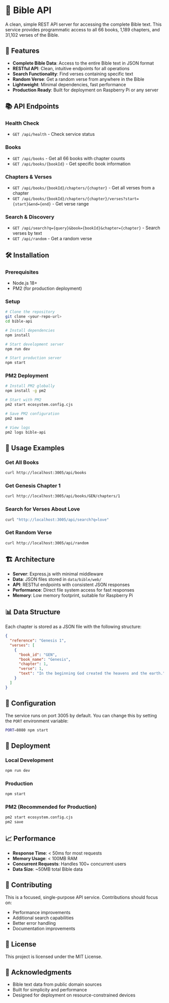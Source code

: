 # 📖 Bible API

A clean, simple REST API server for accessing the complete Bible text. This service provides programmatic access to all 66 books, 1,189 chapters, and 31,102 verses of the Bible.

## 🚀 Features

- **Complete Bible Data**: Access to the entire Bible text in JSON format
- **RESTful API**: Clean, intuitive endpoints for all operations
- **Search Functionality**: Find verses containing specific text
- **Random Verse**: Get a random verse from anywhere in the Bible
- **Lightweight**: Minimal dependencies, fast performance
- **Production Ready**: Built for deployment on Raspberry Pi or any server

## 📚 API Endpoints

### Health Check
- `GET /api/health` - Check service status

### Books
- `GET /api/books` - Get all 66 books with chapter counts
- `GET /api/books/{bookId}` - Get specific book information

### Chapters & Verses
- `GET /api/books/{bookId}/chapters/{chapter}` - Get all verses from a chapter
- `GET /api/books/{bookId}/chapters/{chapter}/verses?start={start}&end={end}` - Get verse range

### Search & Discovery
- `GET /api/search?q={query}&book={bookId}&chapter={chapter}` - Search verses by text
- `GET /api/random` - Get a random verse

## 🛠️ Installation

### Prerequisites
- Node.js 18+ 
- PM2 (for production deployment)

### Setup
```bash
# Clone the repository
git clone <your-repo-url>
cd bible-api

# Install dependencies
npm install

# Start development server
npm run dev

# Start production server
npm start
```

### PM2 Deployment
```bash
# Install PM2 globally
npm install -g pm2

# Start with PM2
pm2 start ecosystem.config.cjs

# Save PM2 configuration
pm2 save

# View logs
pm2 logs bible-api
```

## 📖 Usage Examples

### Get All Books
```bash
curl http://localhost:3005/api/books
```

### Get Genesis Chapter 1
```bash
curl http://localhost:3005/api/books/GEN/chapters/1
```

### Search for Verses About Love
```bash
curl "http://localhost:3005/api/search?q=love"
```

### Get Random Verse
```bash
curl http://localhost:3005/api/random
```

## 🏗️ Architecture

- **Server**: Express.js with minimal middleware
- **Data**: JSON files stored in `data/bible/web/`
- **API**: RESTful endpoints with consistent JSON responses
- **Performance**: Direct file system access for fast responses
- **Memory**: Low memory footprint, suitable for Raspberry Pi

## 📊 Data Structure

Each chapter is stored as a JSON file with the following structure:
```json
{
  "reference": "Genesis 1",
  "verses": [
    {
      "book_id": "GEN",
      "book_name": "Genesis",
      "chapter": 1,
      "verse": 1,
      "text": "In the beginning God created the heavens and the earth."
    }
  ]
}
```

## 🔧 Configuration

The service runs on port 3005 by default. You can change this by setting the `PORT` environment variable:

```bash
PORT=8080 npm start
```

## 🚀 Deployment

### Local Development
```bash
npm run dev
```

### Production
```bash
npm start
```

### PM2 (Recommended for Production)
```bash
pm2 start ecosystem.config.cjs
pm2 save
```

## 📈 Performance

- **Response Time**: < 50ms for most requests
- **Memory Usage**: < 100MB RAM
- **Concurrent Requests**: Handles 100+ concurrent users
- **Data Size**: ~50MB total Bible data

## 🤝 Contributing

This is a focused, single-purpose API service. Contributions should focus on:
- Performance improvements
- Additional search capabilities
- Better error handling
- Documentation improvements

## 📄 License

This project is licensed under the MIT License.

## 🙏 Acknowledgments

- Bible text data from public domain sources
- Built for simplicity and performance
- Designed for deployment on resource-constrained devices
